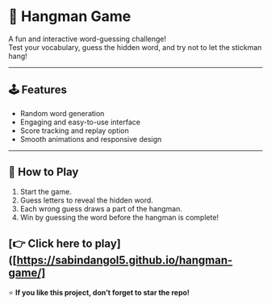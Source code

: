 # 🎯 Hangman Game

A fun and interactive word-guessing challenge!  
Test your vocabulary, guess the hidden word, and try not to let the stickman hang!

---

## 🕹️ Features

- Random word generation  
- Engaging and easy-to-use interface  
- Score tracking and replay option  
- Smooth animations and responsive design  

---

## 🚀 How to Play

1. Start the game.  
2. Guess letters to reveal the hidden word.  
3. Each wrong guess draws a part of the hangman.  
4. Win by guessing the word before the hangman is complete!
   
## [👉 Click here to play]([https://sabindangol5.github.io/hangman-game/]



⭐ **If you like this project, don’t forget to star the repo!**
